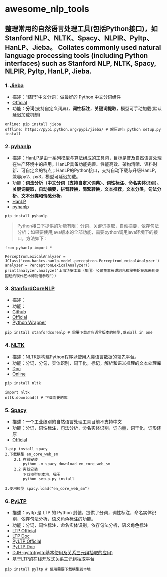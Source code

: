 # awesome_nlp_tools
整理常用的自然语言处理工具(包括Python接口)，如Stanford NLP、NLTK、Spacy、NLPIR、Pyltp、HanLP、Jieba。
Collates commonly used natural language processing tools (including Python interfaces) such as Stanford NLP, NLTK, Spacy, NLPIR, Pyltp, HanLP, Jieba.
---

### 1. [Jieba](./jieba.ipynb)
- 描述：“结巴”中文分词：做最好的 Python 中文分词组件
- [Official](https://github.com/fxsjy/jieba)
- 功能：**分词**(支持自定义词典)，**词性标注**，**关键词提取**，模型可手动加载(默认延迟加载机制)


```shell
online: pip install jieba
offline: https://pypi.python.org/pypi/jieba/ # 解压运行 python setup.py install
```

### 2. [pyhanlp](./pyhanlp.ipynb)
- 描述：HanLP是由一系列模型与算法组成的工具包，目标是普及自然语言处理在生产环境中的应用。HanLP具备功能完善、性能高效、架构清晰、语料时新、可自定义的特点；HanLP的Python接口，支持自动下载与升级HanLP，兼容py2、py3，模型可延迟加载。
- 功能：**词法分析（中文分词（支持自定义词典）、词性标注、命名实体识别）、关键词提取，自动摘要，拼音转换，简繁转换，文本推荐，文本分类，句法分析、文本分类和情感分析**。
- [HanLP](https://github.com/hankcs/HanLP)
- [pyhanlp](https://github.com/hankcs/pyhanlp)


```shell
pip install pyhanlp
```
> Python接口下提供的功能有限：分词，关键词提取，自动摘要，依存句法分析；如果要使用java版本的全部功能，需要python调用java环境下的接口，方法如下：

```shell
from pyhanlp import *

PerceptronLexicalAnalyzer = JClass('com.hankcs.hanlp.model.perceptron.PerceptronLexicalAnalyzer')
analyzer = PerceptronLexicalAnalyzer()
print(analyzer.analyze("上海华安工业（集团）公司董事长谭旭光和秘书胡花蕊来到美国纽约现代艺术博物馆参观"))
```

### 3. [StanfordCoreNLP](。、stanford_corenlp.ipynb)

- 描述：
- 功能：
- [Github](https://github.com/stanfordnlp/CoreNLP)
- [Official](https://stanfordnlp.github.io/CoreNLP/)
- [Python Wrapper](https://github.com/Good2NLP/stanford-corenlp)

```shell
pip install stanfordcorenlp # 需要下载对应语言版本的模型,或者all in one 
```

### 4. [NLTK](./nltk.ipynb)

- 描述：NLTK是构建Python程序以使用人类语言数据的领先平台。
- 功能：分词，分句，实体识别，词干化，标记，解析和语义推理的文本处理库
- [Doc](http://www.nltk.org/)
- [Online](http://www.nltk.org/book/)

```shell
pip install nltk

import nltk
nltk.download() # 下载需要的库
```

### 5. [Spacy](https://spacy.io/)

- 描述：一个工业级别的自然语言处理工具目前不支持中文
- 功能：分词，词性标注，句法分析，命名实体识别，词向量，词干化，词形还原
- [Official](https://spacy.io/)

```shell
1.pip install spacy
2.下载模型 en_core_web_sm
    2.1 在线安装 
        python -m spacy download en_core_web_sm
    2.2 离线安装 
        下载模型到本地，解压
        python setup.py install
        
3.使用模型 spacy.load("en_core_web_sm")

```

### 6. [PyLTP](https://github.com/HuangFJ/pyltp)

- 描述：pyltp 是 LTP 的 Python 封装，提供了分词，词性标注，命名实体识别，依存句法分析，语义角色标注的功能。
- 功能：分词，词性标注，命名实体识别，依存句法分析，语义角色标注
- [LTP Official](https://github.com/HIT-SCIR/ltp)
- [LTP Doc](https://ltp.readthedocs.io/zh_CN/latest/begin.html)
- [PyLTP Official](https://github.com/HuangFJ/pyltp)
- [PyLTP Doc](https://pyltp.readthedocs.io/zh_CN/develop/api.html)
- [DJH-pyltp(pyltp基本使用及关系三元组抽取的应用)](https://github.com/jasonhavenD/DJH-pyltp)
- [基于LTP的在线开放式关系三元组抽取平台](https://github.com/jasonhavenD/DJH-GraduationDesign)

```shell
pip install pyltp # 使用需要下载模型到本地
```